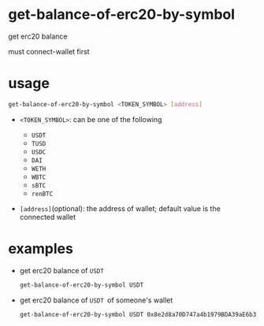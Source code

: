 # get-balance-of-erc20-by-symbol

get erc20 balance

must connect-wallet first

# usage

```sh
get-balance-of-erc20-by-symbol <TOKEN_SYMBOL> [address]
```

- `<TOKEN_SYMBOL>`: can be one of the following
    - `USDT`
    - `TUSD`
    - `USDC`
    - `DAI`
    - `WETH`
    - `WBTC`
    - `sBTC`
    - `renBTC`

- `[address]`(optional): the address of wallet; default value is the connected wallet

# examples

- get erc20 balance of `USDT`

    ```sh
    get-balance-of-erc20-by-symbol USDT 
    ```

- get erc20 balance of `USDT `of someone's wallet

    ```sh
    get-balance-of-erc20-by-symbol USDT 0x8e2d8a70D747a4b1979BDA39aE6b3260F77b0e23(this is an invalid address,for reference only )
    ```

